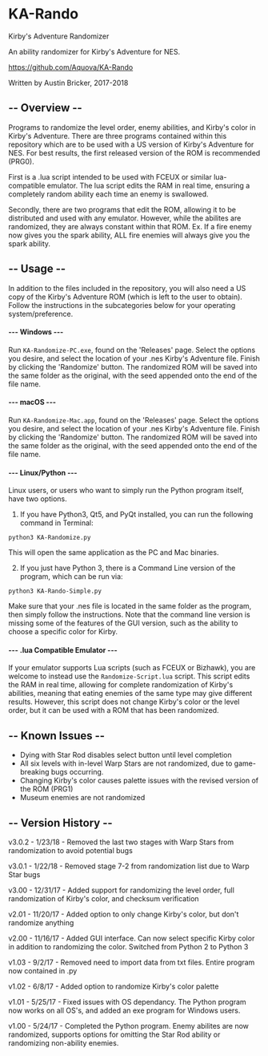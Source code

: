 # KA-Rando

Kirby's Adventure Randomizer

An ability randomizer for Kirby's Adventure for NES.

https://github.com/Aquova/KA-Rando

Written by Austin Bricker, 2017-2018

## -- Overview --

Programs to randomize the level order, enemy abilities, and Kirby's color in Kirby's Adventure. There are three programs contained within this repository which are to be used with a US version of Kirby's Adventure for NES. For best results, the first released version of the ROM is recommended (PRG0).

First is a .lua script intended to be used with FCEUX or similar lua-compatible emulator. The lua script edits the RAM in real time, ensuring a completely random ability each time an enemy is swallowed.

Secondly, there are two programs that edit the ROM, allowing it to be distributed and used with any emulator.
However, while the abilites are randomized, they are always constant within that ROM.
Ex. If a fire enemy now gives you the spark ability, ALL fire enemies will always give you the spark ability.

## -- Usage --

In addition to the files included in the repository, you will also need a US copy of the Kirby's Adventure ROM (which is left to the user to obtain). Follow the instructions in the subcategories below for your operating system/preference.

#### --- Windows ---

Run `KA-Randomize-PC.exe`, found on the 'Releases' page. Select the options you desire, and select the location of your .nes Kirby's Adventure file. Finish by clicking the 'Randomize' button. The randomized ROM will be saved into the same folder as the original, with the seed appended onto the end of the file name.

#### --- macOS ---

Run `KA-Randomize-Mac.app`, found on the 'Releases' page. Select the options you desire, and select the location of your .nes Kirby's Adventure file. Finish by clicking the 'Randomize' button. The randomized ROM will be saved into the same folder as the original, with the seed appended onto the end of the file name.

#### --- Linux/Python ---

Linux users, or users who want to simply run the Python program itself, have two options.

1. If you have Python3, Qt5, and PyQt installed, you can run the following command in Terminal:

`python3 KA-Randomize.py`

This will open the same application as the PC and Mac binaries.

2. If you just have Python 3, there is a Command Line version of the program, which can be run via:

`python3 KA-Rando-Simple.py`

Make sure that your .nes file is located in the same folder as the program, then simply follow the instructions. Note that the command line version is missing some of the features of the GUI version, such as the ability to choose a specific color for Kirby.

#### --- .lua Compatible Emulator ---

If your emulator supports Lua scripts (such as FCEUX or Bizhawk), you are welcome to instead use the `Randomize-Script.lua` script. This script edits the RAM in real time, allowing for complete randomization of Kirby's abilities, meaning that eating enemies of the same type may give different results. However, this script does not change Kirby's color or the level order, but it can be used with a ROM that has been randomized.

## -- Known Issues --

- Dying with Star Rod disables select button until level completion
- All six levels with in-level Warp Stars are not randomized, due to game-breaking bugs occurring.
- Changing Kirby's color causes palette issues with the revised version of the ROM (PRG1)
- Museum enemies are not randomized

## -- Version History --

v3.0.2 - 1/23/18 - Removed the last two stages with Warp Stars from randomization to avoid potential bugs

v3.0.1 - 1/22/18 - Removed stage 7-2 from randomization list due to Warp Star bugs

v3.00 - 12/31/17 - Added support for randomizing the level order, full randomization of Kirby's color, and checksum verification

v2.01 - 11/20/17 - Added option to only change Kirby's color, but don't randomize anything

v2.00 - 11/16/17 - Added GUI interface. Can now select specific Kirby color in addition to randomizing the color. Switched from Python 2 to Python 3

v1.03 - 9/2/17 - Removed need to import data from txt files. Entire program now contained in .py

v1.02 - 6/8/17 - Added option to randomize Kirby's color palette

v1.01 - 5/25/17 - Fixed issues with OS dependancy. The Python program now works on all OS's, and added an exe program for Windows users.

v1.00 - 5/24/17 - Completed the Python program. Enemy abilites are now randomized, supports options for omitting the Star Rod ability or randomizing non-ability enemies.
